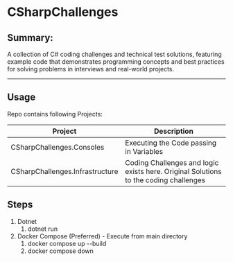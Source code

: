 # CSharpChallenges

## Summary:

A collection of C# coding challenges and technical test solutions, featuring example code that demonstrates programming concepts and best practices for solving problems in interviews and real-world projects.

-------------------
## Usage

Repo contains following Projects:

| Project | Description |
|---|---|
| CSharpChallenges.Consoles | Executing the Code passing in Variables  |
| CSharpChallenges.Infrastructure | Coding Challenges and logic exists here. Original Solutions to the coding challenges  |

## Steps

1. Dotnet
    1. dotnet run 
1. Docker Compose (Preferred) - Execute from main directory
    1. docker compose up --build 
    1. docker compose down  